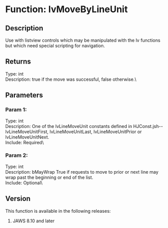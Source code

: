 # Function: lvMoveByLineUnit

## Description

Use with listview controls which may be manipulated with the lv
functions but which need special scripting for navigation.

## Returns

Type: int\
Description: true if the move was successful, false otherwise.\

## Parameters

### Param 1:

Type: int\
Description: One of the lvLineMoveUnit constants defined in
HJConst.jsh\-- lvLineMoveUnitFirst, lvLineMoveUnitLast,
lvLineMoveUnitPrior or lvLineMoveUnitNext.\
Include: Required\

### Param 2:

Type: int\
Description: bMayWrap True if requests to move to prior or next line may
wrap past the beginning or end of the list.\
Include: Optional\

## Version

This function is available in the following releases:

1.  JAWS 8.10 and later
